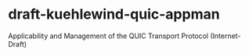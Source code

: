 # draft-kuehlewind-quic-appman
Applicability and Management of the QUIC Transport Protocol (Internet-Draft)
